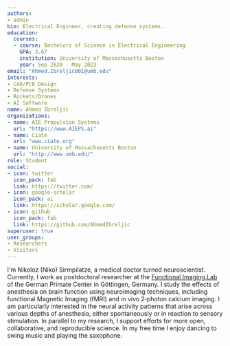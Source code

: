 ```yaml
---
authors:
- admin
bio: Electrical Engineer, creating defense systems.
education:
  courses:
  - course: Bachelors of Science in Electrical Engineering
    GPA: 3.67 
    institution: University of Massachusetts Boston
    year: Sep 2020 - May 2023
email: "Ahmed.Ibreljic001@umb.edu"
interests:
- CAD/PCB Design
- Defense Systems
- Rockets/Drones
- AI Software
name: Ahmed Ibreljic
organizations:
- name: AIE Propulsion Systems
  url: "https://www.AIEPS.ai"
- name: Ciate
  url: "www.ciate.org"
- name: University of Massachusetts Boston 
  url: "http://www.umb.edu/"
role: Student
social:
- icon: twitter
  icon_pack: fab
  link: https://twitter.com/
- icon: google-scholar
  icon_pack: ai
  link: https://scholar.google.com/
- icon: github
  icon_pack: fab
  link: https://github.com/AhmedIbreljic
superuser: true
user_groups:
- Researchers
- Visitors
---
```


I'm Nikoloz (Niko) Sirmpilatze, a medical doctor turned neuroscientist. Currently, I work as postdoctoral researcher at the [Functional Imaging Lab](https://www.dpz.eu/en/unit/functional-imaging-laboratory/about-us.html) of the German Primate Center in Göttingen, Germany. I study the effects of anesthesia on brain function using neuroimaging techniques, including functional Magnetic Imaging (fMRI) and in vivo 2‐photon calcium imaging. I am particularly interested in the neural activity patterns that arise across various depths of anesthesia, either spontaneously or in reaction to sensory stimulation. In parallel to my research, I support efforts for more open, collaborative, and reproducible science. In my free time I enjoy dancing to swing music and playing the saxophone.

